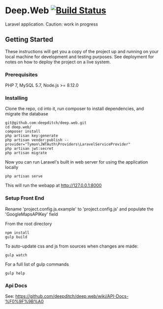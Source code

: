 # Deep.Web [![Build Status](https://travis-ci.com/deepditch/deep.web.svg?branch=master)](https://travis-ci.com/deepditch/deep.web)

Laravel application. Caution: work in progress

## Getting Started

These instructions will get you a copy of the project up and running on your local machine for development and testing purposes. See deployment for notes on how to deploy the project on a live system.

### Prerequisites

PHP 7, MySQL 5.7, Node.js >= 8.12.0

### Installing

Clone the repo, cd into it, run composer to install dependencies, and migrate the database

```
git@github.com:deepditch/deep.web.git
cd deep.web/
composer install
php artisan key:generate
php artisan vendor:publish --provider="Tymon\JWTAuth\Providers\LaravelServiceProvider"
php artisan jwt:secret
php artisan migrate
```

Now you can run Laravel's built in web server for using the application locally

```
php artisan serve
```

This will run the webapp at http://127.0.0.1:8000

### Setup Front End
Rename 'project.config.js.example' to 'project.config.js' and populate the 'GoogleMapsAPIKey' field

From the root directory

```
npm install
gulp build
```
To auto-update css and js from sources when changes are made:

```
gulp watch
```
For a full list of gulp commands
```
gulp help
```

### Api Docs
See: https://github.com/deepditch/deep.web/wiki/API-Docs-%F0%9F%9B%A0